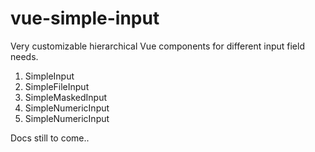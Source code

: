 # vue-simple-input

Very customizable hierarchical Vue components for different input field needs.

1. SimpleInput
2. SimpleFileInput
3. SimpleMaskedInput
4. SimpleNumericInput
5. SimpleNumericInput

Docs still to come..
